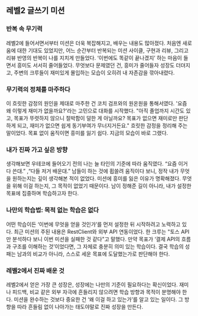 ## 레벨2 글쓰기 미션

### 반복 속 무기력
레벨2에 들어서면서부터 미션은 더욱 복잡해지고, 배우는 내용도 많아졌다. 처음엔 새로움에 대한 기대도 있었지만,
어느 순간부터 반복되는 미션 사이클, 구현과 리뷰, 그리고 리뷰 반영의 반복이 나를 지치게 만들었다.
‘이번에도 똑같이 끝나겠지’ 하는 마음이 들면서 흥미도 서서히 줄어들었다. 무엇보다 문제였던 건,
흥미가 줄어들자 성장도 더뎌지고, 주변의 크루들이 재미있게 몰입하는 모습이 오히려 내 자존감을 깎아내렸다.

### 무기력의 정체를 마주하다
이 흐릿한 감정의 원인을 제대로 마주한 건 코치 검프와의 원온원을 통해서였다.
'요즘 왜 이렇게 재미가 없을까요?'라는 고민으로 대화를 시작했다.
"아직 졸업까지 시간도 있고, 목표가 뚜렷하지 않으니 절박함이 덜한 게 아닐까요? 
목표가 없으면 재미로만 판단하게 되고, 재미가 없으면 쉽게 동기부여가 무너지거든요."
흐릿한 감정을 정리해 주는 말이었다. 목표 없이 움직이면 흥미를 잃기 쉽다. 지금의 모습이 바로 그랬다.

### 내가 진짜 가고 싶은 방향
생각해보면 우테코에 들어오기 전의 나는 늘 타인의 기준에 따라 움직였다.
“요즘 이거 다 쓴대.” ,“다들 저거 배운대.” 남들이 하는 것에 휩쓸려 움직이다 보니, 
정작 내가 무엇을 원하는지는 깊이 생각해본 적이 없었다. 미션에 흥미를 잃은 이유가 명확해졌다. 
무엇을 위해 이걸 하는지, 그 목적이 없었기 때문이다. 남이 정해준 길이 아니라,
내가 설정한 목표에 집중하며 학습하고자 한다.

### 나만의 학습법: 목적 없는 학습은 없다
어떤 학습이든 ‘이번에 무엇을 얻을 것인가’를 먼저 설정한 뒤 시작하려고 노력하고 있다.
최근 미션의 주된 내용은 RestClient와 외부 API 연동이었다. 한 크루는 "토스 API만 분석하다 보니 이번 미션을 실패한 것 같다"고 말했다.
만약 목표가 ‘결제 API의 흐름과 구조를 이해하는 것’이었다면, 그 자체로 충분히 의미 있는 학습이다.
결국 학습의 성패는 남과의 비교가 아니라, 스스로 세운 목표에 도달했는가로 판단해야 한다.

### 레벨2에서 진짜 배운 것
레벨2에서 얻은 가장 큰 성장은, 성장에는 나만의 기준이 필요하다는 확신이었다.
재미나 피드백, 비교 같은 외부 자극에 흔들리지 않으려면 학습 방향과 목적이 분명해야 한다.
미션을 완수하는 것보다 중요한 건 ‘왜 이걸 하고 있는가’를 알고 있는 일이다.
그 방향을 따라 흔들림 없이 나아가는 태도야말로 진짜 성장을 만든다.
